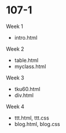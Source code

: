# 107-1

Week 1
* intro.html

Week 2
* table.html
* myclass.html

Week 3
* tku60.html
* div.html

Week 4
* ttt.html, ttt.css
* blog.html, blog.css
